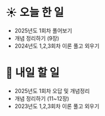 # ☀️ 오늘 한 일
- 2025년도 1회차 풀어보기
- 개념 정리하기 (9장)
- 2024년도 1,2,3회차 이론 풀고 외우기
# 🚩 내일 할 일
- 2025년도 1회차 오답 및 개념정리
- 개념 정리하기 (11~12장)
- 2023년도 1,2,3회차 이론 풀고 외우기
